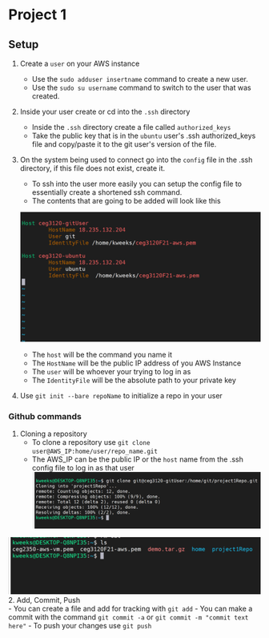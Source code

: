 # Project 1
## Setup
1. Create a `user` on your AWS instance
    - Use the `sudo adduser insertname` command to create a new user. 
    - Use the `sudo su username` command to switch to the user that was created.  
2. Inside your user create or cd into the `.ssh` directory
    - Inside the `.ssh` directory create a file called `authorized_keys`
    - Take the public key that is in the `ubuntu` user's .ssh authorized_keys file and copy/paste it to the git user's version of the file.  
3. On the system being used to connect go into the `config` file in the .ssh directory, if this file does not exist, create it.  
    - To ssh into the user more easily you can setup the config file to essentially create a shortened ssh command.  
    - The contents that are going to be added will look like this  
    
    ![ssh config example](sshConfigExample.png)  
    - The `host` will be the command you name it  
    - The `HostName` will be the public IP address of you AWS Instance  
    - The `user` will be whoever your trying to log in as  
    - The `IdentityFile` will be the absolute path to your private key
4. Use `git init --bare repoName` to initialize a repo in your user  

### Github commands  
1. Cloning a repository  
    - To clone a repository use `git clone user@AWS_IP:home/user/repo_name.git`  
    - The AWS_IP can be the public IP or the `host` name from the .ssh config file to log in as that user  
    ![Git clone](gitClone.png)  
    

  ![clonedRepo](clonedRepo.png)  
2. Add, Commit, Push  
    - You can create a file and add for tracking with `git add`
    - You can make a commit with the command `git commit -a` or `git commit -m "commit text here"`
    - To push your changes use `git push`
    